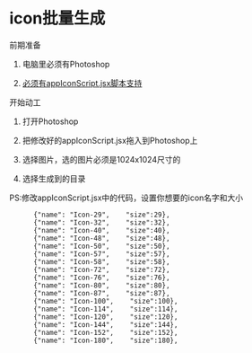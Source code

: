 # icon批量生成

前期准备

1. 电脑里必须有Photoshop

2. [必须有appIconScript.jsx脚本支持](appIconScript.jsx)

开始动工

1. 打开Photoshop 

2. 把修改好的appIconScript.jsx拖入到Photoshop上

3. 选择图片，选的图片必须是1024x1024尺寸的

4. 选择生成到的目录

PS:修改appIconScript.jsx中的代码，设置你想要的icon名字和大小

```
	  {"name": "Icon-29",    "size":29},
	  {"name": "Icon-32",    "size":32},
	  {"name": "Icon-40",    "size":40},
	  {"name": "Icon-48",    "size":48},
	  {"name": "Icon-50",    "size":50},
	  {"name": "Icon-57",    "size":57},
	  {"name": "Icon-58",    "size":58},
	  {"name": "Icon-72",    "size":72},
	  {"name": "Icon-76",    "size":76},
	  {"name": "Icon-80",    "size":80},
	  {"name": "Icon-87",    "size":87},
	  {"name": "Icon-100",    "size":100},
	  {"name": "Icon-114",    "size":114},
	  {"name": "Icon-120",    "size":120},
	  {"name": "Icon-144",    "size":144},
	  {"name": "Icon-152",    "size":152},
	  {"name": "Icon-180",    "size":180},
```